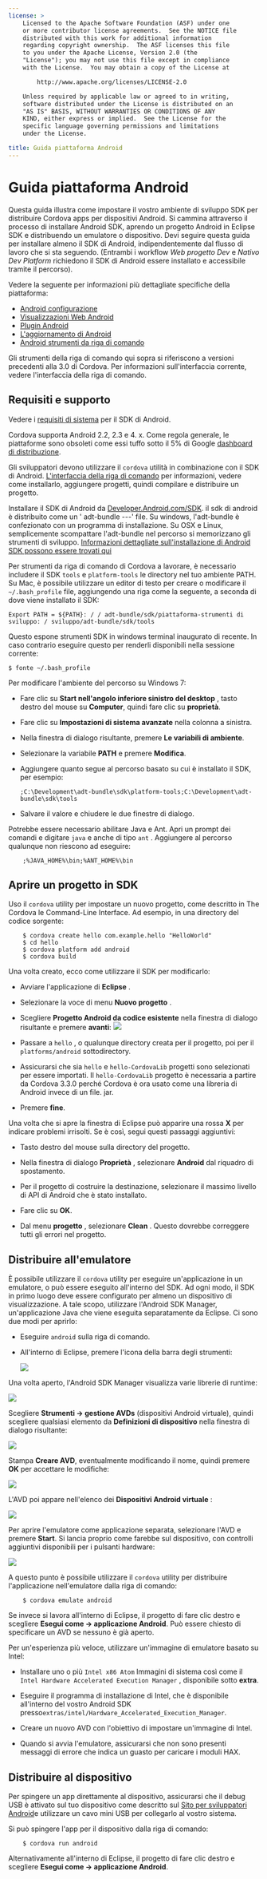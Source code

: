 ```yaml
---
license: >
    Licensed to the Apache Software Foundation (ASF) under one
    or more contributor license agreements.  See the NOTICE file
    distributed with this work for additional information
    regarding copyright ownership.  The ASF licenses this file
    to you under the Apache License, Version 2.0 (the
    "License"); you may not use this file except in compliance
    with the License.  You may obtain a copy of the License at

        http://www.apache.org/licenses/LICENSE-2.0

    Unless required by applicable law or agreed to in writing,
    software distributed under the License is distributed on an
    "AS IS" BASIS, WITHOUT WARRANTIES OR CONDITIONS OF ANY
    KIND, either express or implied.  See the License for the
    specific language governing permissions and limitations
    under the License.

title: Guida piattaforma Android
---
```


# Guida piattaforma Android

Questa guida illustra come impostare il vostro ambiente di sviluppo SDK per distribuire Cordova apps per dispositivi Android. Si cammina attraverso il processo di installare Android SDK, aprendo un progetto Android in Eclipse SDK e distribuendo un emulatore o dispositivo. Devi seguire questa guida per installare almeno il SDK di Android, indipendentemente dal flusso di lavoro che si sta seguendo. (Entrambi i workflow *Web progetto Dev* e *Nativo Dev Platform* richiedono il SDK di Android essere installato e accessibile tramite il percorso).

Vedere la seguente per informazioni più dettagliate specifiche della piattaforma:

*   [Android configurazione](config.html)
*   [Visualizzazioni Web Android](webview.html)
*   [Plugin Android](plugin.html)
*   [L'aggiornamento di Android](upgrading.html)
*   [Android strumenti da riga di comando](tools.html)

Gli strumenti della riga di comando qui sopra si riferiscono a versioni precedenti alla 3.0 di Cordova. Per informazioni sull'interfaccia corrente, vedere l'interfaccia della riga di comando.

## Requisiti e supporto

Vedere i [requisiti di sistema][1] per il SDK di Android.

 [1]: http://developer.android.com/sdk/index.html

Cordova supporta Android 2.2, 2.3 e 4. x. Come regola generale, le piattaforme sono obsoleti come essi tuffo sotto il 5% di Google [dashboard di distribuzione][2].

 [2]: http://developer.android.com/about/dashboards/index.html

<!--
NOTE, doc said:
- Android 2.1 (Deprecated May 2013)
- Android 3.x (Deprecated May 2013)
-->

Gli sviluppatori devono utilizzare il `cordova` utilità in combinazione con il SDK di Android. [L'interfaccia della riga di comando](../../cli/index.html) per informazioni, vedere come installarlo, aggiungere progetti, quindi compilare e distribuire un progetto.

Installare il SDK di Android da [Developer.Android.com/SDK][3]. il sdk di android è distribuito come un ' adt-bundle -<os>-<arch>-<ver>' file. Su windows, l'adt-bundle è confezionato con un programma di installazione. Su OSX e Linux, semplicemente scompattare l'adt-bundle nel percorso si memorizzano gli strumenti di sviluppo. [Informazioni dettagliate sull'installazione di Android SDK possono essere trovati qui][4]

 [3]: http://developer.android.com/sdk/
 [4]: http://developer.android.com/sdk/installing/bundle.html

Per strumenti da riga di comando di Cordova a lavorare, è necessario includere il SDK `tools` e `platform-tools` le directory nel tuo ambiente PATH. Su Mac, è possibile utilizzare un editor di testo per creare o modificare il `~/.bash_profile` file, aggiungendo una riga come la seguente, a seconda di dove viene installato il SDK:

    Export PATH = ${PATH}: / / adt-bundle/sdk/piattaforma-strumenti di sviluppo: / sviluppo/adt-bundle/sdk/tools
    

Questo espone strumenti SDK in windows terminal inaugurato di recente. In caso contrario eseguire questo per renderli disponibili nella sessione corrente:

    $ fonte ~/.bash_profile
    

Per modificare l'ambiente del percorso su Windows 7:

*   Fare clic su **Start nell'angolo inferiore sinistro del desktop** , tasto destro del mouse su **Computer**, quindi fare clic su **proprietà**.

*   Fare clic su **Impostazioni di sistema avanzate** nella colonna a sinistra.

*   Nella finestra di dialogo risultante, premere **Le variabili di ambiente**.

*   Selezionare la variabile **PATH** e premere **Modifica**.

*   Aggiungere quanto segue al percorso basato su cui è installato il SDK, per esempio:
    
        ;C:\Development\adt-bundle\sdk\platform-tools;C:\Development\adt-bundle\sdk\tools
        

*   Salvare il valore e chiudere le due finestre di dialogo.

Potrebbe essere necessario abilitare Java e Ant. Apri un prompt dei comandi e digitare `java` e anche di tipo `ant` . Aggiungere al percorso qualunque non riescono ad eseguire:

        ;%JAVA_HOME%\bin;%ANT_HOME%\bin
    

## Aprire un progetto in SDK

Uso il `cordova` utility per impostare un nuovo progetto, come descritto in The Cordova le Command-Line Interface. Ad esempio, in una directory del codice sorgente:

        $ cordova create hello com.example.hello "HelloWorld"
        $ cd hello
        $ cordova platform add android
        $ cordova build
    

Una volta creato, ecco come utilizzare il SDK per modificarlo:

*   Avviare l'applicazione di **Eclipse** .

*   Selezionare la voce di menu **Nuovo progetto** .

*   Scegliere **Progetto Android da codice esistente** nella finestra di dialogo risultante e premere **avanti**: ![][5]

*   Passare a `hello` , o qualunque directory creata per il progetto, poi per il `platforms/android` sottodirectory.

*   Assicurarsi che sia `hello` e `hello-CordovaLib` progetti sono selezionati per essere importati. Il `hello-CordovaLib` progetto è necessaria a partire da Cordova 3.3.0 perché Cordova è ora usato come una libreria di Android invece di un file. jar.

*   Premere **fine**.

 [5]: img/guide/platforms/android/eclipse_new_project.png

Una volta che si apre la finestra di Eclipse può apparire una rossa **X** per indicare problemi irrisolti. Se è così, segui questi passaggi aggiuntivi:

*   Tasto destro del mouse sulla directory del progetto.

*   Nella finestra di dialogo **Proprietà** , selezionare **Android** dal riquadro di spostamento.

*   Per il progetto di costruire la destinazione, selezionare il massimo livello di API di Android che è stato installato.

*   Fare clic su **OK**.

*   Dal menu **progetto** , selezionare **Clean** . Questo dovrebbe correggere tutti gli errori nel progetto.

## Distribuire all'emulatore

È possibile utilizzare il `cordova` utility per eseguire un'applicazione in un emulatore, o può essere eseguito all'interno del SDK. Ad ogni modo, il SDK in primo luogo deve essere configurato per almeno un dispositivo di visualizzazione. A tale scopo, utilizzare l'Android SDK Manager, un'applicazione Java che viene eseguita separatamente da Eclipse. Ci sono due modi per aprirlo:

*   Eseguire `android` sulla riga di comando.

*   All'interno di Eclipse, premere l'icona della barra degli strumenti:
    
    ![][6]

 [6]: img/guide/platforms/android/eclipse_android_sdk_button.png

Una volta aperto, l'Android SDK Manager visualizza varie librerie di runtime:

![][7]

 [7]: img/guide/platforms/android/asdk_window.png

Scegliere **Strumenti → gestione AVDs** (dispositivi Android virtuale), quindi scegliere qualsiasi elemento da **Definizioni di dispositivo** nella finestra di dialogo risultante:

![][8]

 [8]: img/guide/platforms/android/asdk_device.png

Stampa **Creare AVD**, eventualmente modificando il nome, quindi premere **OK** per accettare le modifiche:

![][9]

 [9]: img/guide/platforms/android/asdk_newAVD.png

L'AVD poi appare nell'elenco dei **Dispositivi Android virtuale** :

![][10]

 [10]: img/guide/platforms/android/asdk_avds.png

Per aprire l'emulatore come applicazione separata, selezionare l'AVD e premere **Start**. Si lancia proprio come farebbe sul dispositivo, con controlli aggiuntivi disponibili per i pulsanti hardware:

![][11]

 [11]: img/guide/platforms/android/asdk_emulator.png

A questo punto è possibile utilizzare il `cordova` utility per distribuire l'applicazione nell'emulatore dalla riga di comando:

        $ cordova emulate android
    

Se invece si lavora all'interno di Eclipse, il progetto di fare clic destro e scegliere **Esegui come → applicazione Android**. Può essere chiesto di specificare un AVD se nessuno è già aperto.

Per un'esperienza più veloce, utilizzare un'immagine di emulatore basato su Intel:

*   Installare uno o più `Intel x86 Atom` Immagini di sistema così come il `Intel Hardware Accelerated Execution Manager` , disponibile sotto **extra**.

*   Eseguire il programma di installazione di Intel, che è disponibile all'interno del vostro Android SDK presso`extras/intel/Hardware_Accelerated_Execution_Manager`.

*   Creare un nuovo AVD con l'obiettivo di impostare un'immagine di Intel.

*   Quando si avvia l'emulatore, assicurarsi che non sono presenti messaggi di errore che indica un guasto per caricare i moduli HAX.

## Distribuire al dispositivo

Per spingere un app direttamente al dispositivo, assicurarsi che il debug USB è attivato sul tuo dispositivo come descritto sul [Sito per sviluppatori Android][12]e utilizzare un cavo mini USB per collegarlo al vostro sistema.

 [12]: http://developer.android.com/tools/device.html

Si può spingere l'app per il dispositivo dalla riga di comando:

        $ cordova run android
    

Alternativamente all'interno di Eclipse, il progetto di fare clic destro e scegliere **Esegui come → applicazione Android**.